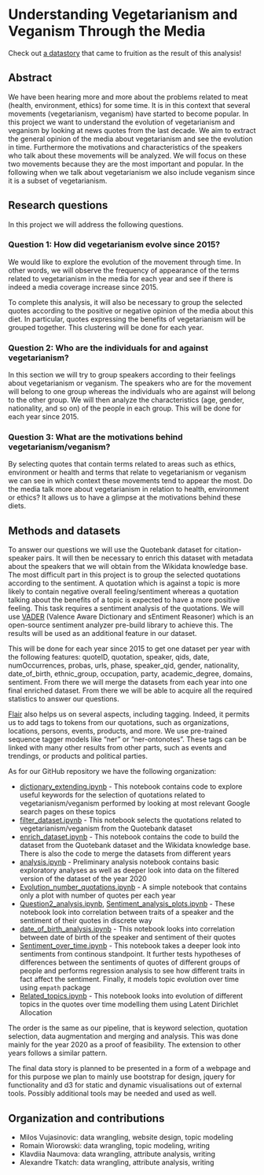 ﻿# Understanding Vegetarianism and Veganism Through the Media

Check out [a datastory](https://name-error-ada.github.io/datastory/) that came to fruition as the result of this analysis!

## Abstract
We have been hearing more and more about the problems related to meat (health, environment, ethics) for some time. It is in this context that several movements (vegetarianism, veganism) have started to become popular. In this project we want to understand the evolution of vegetarianism and veganism by looking at news quotes from the last decade. We aim to extract the general opinion of the media about vegetarianism and see the evolution in time. Furthermore the motivations and characteristics of the speakers who talk about these movements will be analyzed. We will focus on these two movements because they are the most important and popular. In the following when we talk about vegetarianism we also include veganism since it is a subset of vegetarianism.

## Research questions
In this project we will address the following questions.

### Question 1: How did vegetarianism evolve since 2015?
We would like to explore the evolution of the movement through time. In other words, we will observe the frequency of appearance of the terms related to vegetarianism in the media for each year and see if there is indeed a media coverage increase since 2015.

To complete this analysis, it will also be necessary to group the selected quotes according to the positive or negative opinion of the media about this diet. In particular, quotes expressing the benefits of vegetarianism will be grouped together. This clustering will be done for each year.

### Question 2: Who are the individuals for and against vegetarianism?
In this section we will try to group speakers according to their feelings about vegetarianism or veganism. The speakers who are for the movement will belong to one group whereas the individuals who are against will belong to the other group. We will then analyze the characteristics (age, gender, nationality, and so on) of the people in each group. This will be done for each year since 2015. 

### Question 3: What are the motivations behind vegetarianism/veganism?
By selecting quotes that contain terms related to areas such as ethics, environment or health and terms that relate to vegetarianism or veganism we can see in which context these movements tend to appear the most. Do the media talk more about vegetarianism in relation to health, environment or ethics? It allows us to have a glimpse at the motivations behind these diets.

## Methods and datasets
To answer our questions we will use the Quotebank dataset for citation-speaker pairs. It will then be necessary to enrich this dataset with metadata about the speakers that we will obtain from the Wikidata knowledge base. 
The most difficult part in this project is to group the selected quotations according to the sentiment. A quotation which is against a topic is more likely to contain negative overall feeling/sentiment whereas a quotation talking about the benefits of a topic is expected to have a more positive feeling. This task requires a sentiment analysis of the quotations. We will use [VADER](https://www.nltk.org/_modules/nltk/sentiment/vader.html) (Valence Aware Dictionary and sEntiment Reasoner) which is an open-source sentiment analyzer pre-build library to achieve this. The results will be used as an additional feature in our dataset. 

This will be done for each year since 2015 to get one dataset per year with the following features: quoteID, quotation, speaker, qids, date, numOccurrences, probas, urls, phase, speaker_qid, gender, nationality, date_of_birth, ethnic_group, occupation, party, academic_degree, domains, sentiment. From there we will merge the datasets from each year into one final enriched dataset. From there we will be able to acquire all the required statistics to answer our questions.

[Flair](https://github.com/flairNLP/flair) also helps us on several aspects, including tagging. Indeed, it permits us to add tags to tokens from our quotations, such as organizations, locations, persons, events, products, and more. We use pre-trained sequence tagger models like “ner” or “ner-ontonotes”. These tags can be linked with many other results from other parts, such as events and trendings, or products and political parties.

As for our GitHub repository we have the following organization:
* [dictionary_extending.ipynb](notebooks/dictionary_extending.ipynb) - This notebook contains code to explore useful keywords for the selection of quotations related to vegetarianism/veganism performed by looking at most relevant Google search pages on these topics
* [filter_dataset.ipynb](notebooks/filter_dataset.ipynb) - This notebook selects the quotations related to vegetarianism/veganism from the Quotebank dataset
* [enrich_dataset.ipynb](notebooks/enrich_dataset.ipynb) - This notebook contains the code to build the dataset from the Quotebank dataset and the Wikidata knowledge base. There is also the code to merge the datasets from different years
* [analysis.ipynb](notebooks/analysis.ipynb) - Preliminary analysis notebook contains basic exploratory analyses as well as deeper look into data on the filtered version of the dataset of the year 2020
* [Evolution_number_quotations.ipynb](notebooks/Evolution_number_quotations.ipynb) - A simple notebook that contains only a plot with number of quotes per each year
* [Question2_analysis.ipynb](notebooks/Question2_analysis.ipynb), [Sentiment_analysis_plots.ipynb](notebooks/Sentiment_analysis_plots.ipynb) - These notebook look into correlation between traits of a speaker and the sentiment of their quotes in discrete way
* [date_of_birth_analysis.ipynb](notebooks/date_of_birth_analysis.ipynb) - This notebook looks into correlation between date of birth of the speaker and sentiment of their quotes
* [Sentiment_over_time.ipynb](notebooks/Sentiment_over_time.ipynb) - This notebook takes a deeper look into sentiments from continous standpoint.  It further tests hypotheses of differences between the sentiments of quotes of different groups of people and performs regression analysis to see how different traits in fact affect the sentiment. Finally, it models topic evolution over time using `empath` package
* [Related_topics.ipynb](notebooks/Related_topics.ipynb) - This notebook looks into evolution of different topics in the quotes over time modelling them using Latent Dirichlet Allocation

The order is the same as our pipeline, that is keyword selection, quotation selection, data augmentation and merging and analysis. This was done mainly for the year 2020 as a proof of feasibility. The extension to other years follows a similar pattern.

The final data story is planned to be presented in a form of a webpage and for this purpose we plan to mainly use bootstrap for design, jquery for functionality and d3 for static and dynamic visualisations out of external tools. Possibly additional tools may be needed and used as well.

## Organization and contributions
* Milos Vujasinovic: data wrangling, website design, topic modeling 
* Romain Wiorowski: data wrangling, topic modeling, writing 
* Klavdiia Naumova: data wrangling, attribute analysis, writing
* Alexandre Tkatch: data wrangling, attribute analysis, writing 
